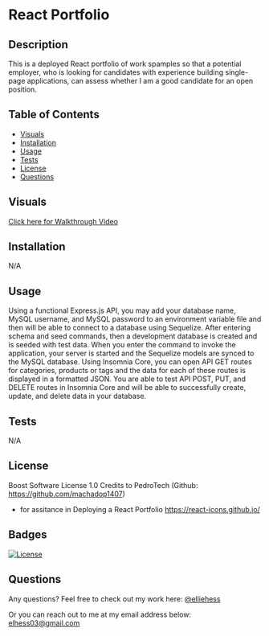 # React Portfolio

## Description

This is a deployed React portfolio of work spamples so that a potential employer, who is looking for candidates with experience building single-page applications, can assess whether I am a good candidate for an open position.


## Table of Contents 

- [Visuals](#visuals)
- [Installation](#installation)
- [Usage](#usage)
- [Tests](#tests)
- [License](#license)
- [Questions](#questions)

## Visuals


[Click here for Walkthrough Video](https://user-images.githubusercontent.com/118075347/223225148-6366cdc5-3834-4519-b4b0-710bff0c844c.mp4)


## Installation

N/A 

## Usage 

Using a functional Express.js API, you may add your database name, MySQL username, and MySQL password to an environment variable file and then will be able to connect to a database using Sequelize. After entering schema and seed commands, then a development database is created and is seeded with test data. When you enter the command to invoke the application, your server is started and the Sequelize models are synced to the MySQL database.
Using Insomnia Core, you can open API GET routes for categories, products or tags and the data for each of these routes is displayed in a formatted JSON. You are able to test API POST, PUT, and DELETE routes in Insomnia Core
and will be able to successfully create, update, and delete data in your database.

## Tests 

N/A

## License

Boost Software License 1.0
Credits to PedroTech (Github: https://github.com/machadop1407)
- for assitance in Deploying a React Portfolio
https://react-icons.github.io/

## Badges

[![License](https://img.shields.io/badge/License-Boost_1.0-lightblue.svg)](https://www.boost.org/LICENSE_1_0.txt)

## Questions 

Any questions? 
Feel free to check out my work here:
[@elliehess](@elliehess)

Or you can reach out to me at my email address below:
elhess03@gmail.com
